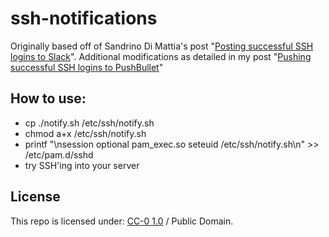 # ssh-notifications
Originally based off of Sandrino Di Mattia's post "[Posting successful SSH logins to Slack](http://sandrinodimattia.net/posting-successful-ssh-logins-to-slack/)".  Additional modifications as detailed in my post "[Pushing successful SSH logins to PushBullet](https://snowulf.com/?p=6983)"

## How to use:
* cp ./notify.sh /etc/ssh/notify.sh
* chmod a+x /etc/ssh/notify.sh  
* printf "\nsession optional pam_exec.so seteuid /etc/ssh/notify.sh\n" >> /etc/pam.d/sshd
* try SSH'ing into your server

## License
This repo is licensed under:
[CC-0 1.0](https://creativecommons.org/publicdomain/zero/1.0/) / Public Domain.
